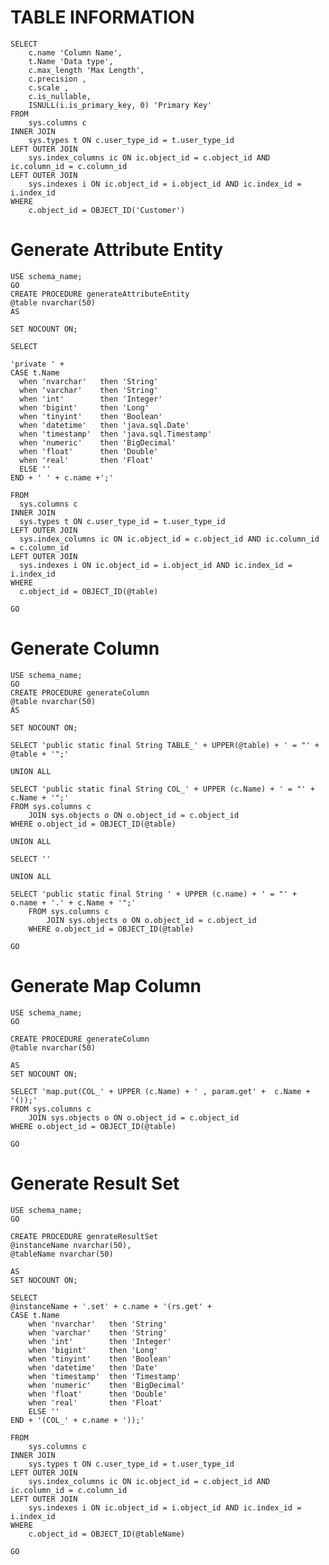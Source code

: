 # TABLE INFORMATION 
	SELECT 
	    c.name 'Column Name',
	    t.Name 'Data type',
	    c.max_length 'Max Length',
	    c.precision ,
	    c.scale ,
	    c.is_nullable,
	    ISNULL(i.is_primary_key, 0) 'Primary Key'
	FROM    
	    sys.columns c
	INNER JOIN 
	    sys.types t ON c.user_type_id = t.user_type_id
	LEFT OUTER JOIN 
	    sys.index_columns ic ON ic.object_id = c.object_id AND ic.column_id = c.column_id
	LEFT OUTER JOIN 
	    sys.indexes i ON ic.object_id = i.object_id AND ic.index_id = i.index_id
	WHERE
	    c.object_id = OBJECT_ID('Customer')

# Generate Attribute Entity 
    USE schema_name;  
    GO  
    CREATE PROCEDURE generateAttributeEntity   
    @table nvarchar(50)   
    AS   

    SET NOCOUNT ON;  

    SELECT 

    'private ' + 
    CASE t.Name 
      when 'nvarchar'   then 'String'
      when 'varchar'    then 'String'
      when 'int'        then 'Integer'
      when 'bigint'     then 'Long'
      when 'tinyint'    then 'Boolean'
      when 'datetime'   then 'java.sql.Date'
      when 'timestamp'  then 'java.sql.Timestamp'
      when 'numeric'    then 'BigDecimal'
      when 'float'      then 'Double'
      when 'real'       then 'Float'
      ELSE ''
    END + ' ' + c.name +';'

    FROM    
      sys.columns c
    INNER JOIN 
      sys.types t ON c.user_type_id = t.user_type_id
    LEFT OUTER JOIN 
      sys.index_columns ic ON ic.object_id = c.object_id AND ic.column_id = c.column_id
    LEFT OUTER JOIN 
      sys.indexes i ON ic.object_id = i.object_id AND ic.index_id = i.index_id
    WHERE
      c.object_id = OBJECT_ID(@table) 
      
    GO  

# Generate Column 
    USE schema_name;  
    GO  
    CREATE PROCEDURE generateColumn   
    @table nvarchar(50)   
    AS   

    SET NOCOUNT ON;  
	
	SELECT 'public static final String TABLE_' + UPPER(@table) + ' = "' + @table + '";'

	UNION ALL

	SELECT 'public static final String COL_' + UPPER (c.Name) + ' = "' +  c.Name + '";'
	FROM sys.columns c
		JOIN sys.objects o ON o.object_id = c.object_id
	WHERE o.object_id = OBJECT_ID(@table)

	UNION ALL

	SELECT '' 

	UNION ALL

	SELECT 'public static final String ' + UPPER (c.name) + ' = "' + o.name + '.' + c.Name + '";'
		FROM sys.columns c 
			JOIN sys.objects o ON o.object_id = c.object_id
		WHERE o.object_id = OBJECT_ID(@table)
      
    GO  
    
   # Generate Map Column
    USE schema_name;  
    GO  
    
    CREATE PROCEDURE generateColumn   
    @table nvarchar(50)   
    
    AS
    SET NOCOUNT ON;  
    
    SELECT 'map.put(COL_' + UPPER (c.Name) + ' , param.get' +  c.Name + '());'
	FROM sys.columns c
		JOIN sys.objects o ON o.object_id = c.object_id
	WHERE o.object_id = OBJECT_ID(@table)
      
    GO
    
   # Generate Result Set
    USE schema_name;  
    GO  
    
    CREATE PROCEDURE genrateResultSet   
    @instanceName nvarchar(50),   
    @tableName nvarchar(50)      
    
    AS
    SET NOCOUNT ON;  
    
    SELECT 
    @instanceName + '.set' + c.name + '(rs.get' +
	CASE t.Name 
		when 'nvarchar'   then 'String'
		when 'varchar'    then 'String'
		when 'int'        then 'Integer'
		when 'bigint'     then 'Long'
		when 'tinyint'    then 'Boolean'
		when 'datetime'   then 'Date'
		when 'timestamp'  then 'Timestamp'
		when 'numeric'    then 'BigDecimal'
		when 'float'      then 'Double'
		when 'real'       then 'Float'
		ELSE ''
	END + '(COL_' + c.name + '));'

	FROM    
		sys.columns c
	INNER JOIN 
		sys.types t ON c.user_type_id = t.user_type_id
	LEFT OUTER JOIN 
		sys.index_columns ic ON ic.object_id = c.object_id AND ic.column_id = c.column_id
	LEFT OUTER JOIN 
		sys.indexes i ON ic.object_id = i.object_id AND ic.index_id = i.index_id
	WHERE
		c.object_id = OBJECT_ID(@tableName) 
      
    GO
